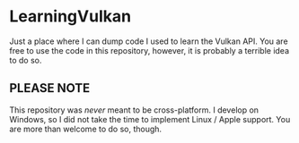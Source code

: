 # LearningVulkan
Just a place where I can dump code I used to learn the Vulkan API.
You are free to use the code in this repository, however, it is probably a terrible idea to do so.

## PLEASE NOTE
This repository was *never* meant to be cross-platform.
I develop on Windows, so I did not take the time to implement Linux / Apple support.
You are more than welcome to do so, though.